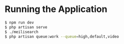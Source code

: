 # Running the Application

```sh
$ npm run dev
$ php artisan serve
$ ./meilisearch
$ php artisan queue:work --queue=high,default,video
```
